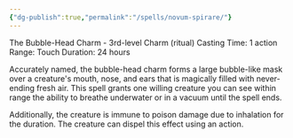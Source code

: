 ```yaml
---
{"dg-publish":true,"permalink":"/spells/novum-spirare/"}
---
```


The Bubble-Head Charm - 3rd-level Charm (ritual) 
Casting Time: 1 action 
Range: Touch 
Duration: 24 hours 

Accurately named, the bubble-head charm forms a large bubble-like mask over a creature's mouth, nose, and ears that is magically filled with never-ending fresh air. This spell grants one willing creature you can see within range the ability to breathe underwater or in a vacuum until the spell ends.

Additionally, the creature is immune to poison damage due to inhalation for the duration. The creature can dispel this effect using an action.